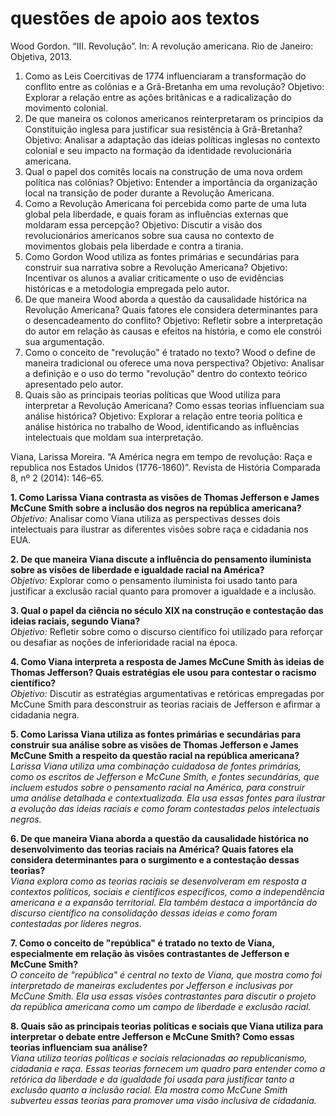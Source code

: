# questões de apoio aos textos

Wood Gordon. “III. Revolução”. In: A revolução americana. Rio de Janeiro: Objetiva, 2013.

1. Como as Leis Coercitivas de 1774 influenciaram a transformação do conflito entre as colônias e a Grã-Bretanha em uma revolução?
Objetivo: Explorar a relação entre as ações britânicas e a radicalização do movimento colonial.
2. De que maneira os colonos americanos reinterpretaram os princípios da Constituição inglesa para justificar sua resistência à Grã-Bretanha?
Objetivo: Analisar a adaptação das ideias políticas inglesas no contexto colonial e seu impacto na formação da identidade revolucionária americana.
3. Qual o papel dos comitês locais na construção de uma nova ordem política nas colônias?
Objetivo: Entender a importância da organização local na transição de poder durante a Revolução Americana.
4. Como a Revolução Americana foi percebida como parte de uma luta global pela liberdade, e quais foram as influências externas que moldaram essa percepção?
Objetivo: Discutir a visão dos revolucionários americanos sobre sua causa no contexto de movimentos globais pela liberdade e contra a tirania.
5. Como Gordon Wood utiliza as fontes primárias e secundárias para construir sua narrativa sobre a Revolução Americana?
Objetivo: Incentivar os alunos a avaliar criticamente o uso de evidências históricas e a metodologia empregada pelo autor.
6. De que maneira Wood aborda a questão da causalidade histórica na Revolução Americana? Quais fatores ele considera determinantes para o desencadeamento do conflito?
Objetivo: Refletir sobre a interpretação do autor em relação às causas e efeitos na história, e como ele constrói sua argumentação.
7. Como o conceito de "revolução" é tratado no texto? Wood o define de maneira tradicional ou oferece uma nova perspectiva?
Objetivo: Analisar a definição e o uso do termo "revolução" dentro do contexto teórico apresentado pelo autor.
8. Quais são as principais teorias políticas que Wood utiliza para interpretar a Revolução Americana? Como essas teorias influenciam sua análise histórica?
Objetivo: Explorar a relação entre teoria política e análise histórica no trabalho de Wood, identificando as influências intelectuais que moldam sua interpretação.

Viana, Larissa Moreira. “A América negra em tempo de revolução: Raça e republica nos Estados Unidos (1776-1860)”. Revista de História Comparada 8, nº 2 (2014): 146–65.

**1. Como Larissa Viana contrasta as visões de Thomas Jefferson e James McCune Smith sobre a inclusão dos negros na república americana?**  
_Objetivo:_ Analisar como Viana utiliza as perspectivas desses dois intelectuais para ilustrar as diferentes visões sobre raça e cidadania nos EUA.

**2. De que maneira Viana discute a influência do pensamento iluminista sobre as visões de liberdade e igualdade racial na América?**  
_Objetivo:_ Explorar como o pensamento iluminista foi usado tanto para justificar a exclusão racial quanto para promover a igualdade e a inclusão.

**3. Qual o papel da ciência no século XIX na construção e contestação das ideias raciais, segundo Viana?**  
_Objetivo:_ Refletir sobre como o discurso científico foi utilizado para reforçar ou desafiar as noções de inferioridade racial na época.

**4. Como Viana interpreta a resposta de James McCune Smith às ideias de Thomas Jefferson? Quais estratégias ele usou para contestar o racismo científico?**  
_Objetivo:_ Discutir as estratégias argumentativas e retóricas empregadas por McCune Smith para desconstruir as teorias raciais de Jefferson e afirmar a cidadania negra.

**5. Como Larissa Viana utiliza as fontes primárias e secundárias para construir sua análise sobre as visões de Thomas Jefferson e James McCune Smith a respeito da questão racial na república americana?**  
_Larissa Viana utiliza uma combinação cuidadosa de fontes primárias, como os escritos de Jefferson e McCune Smith, e fontes secundárias, que incluem estudos sobre o pensamento racial na América, para construir uma análise detalhada e contextualizada. Ela usa essas fontes para ilustrar a evolução das ideias raciais e como foram contestadas pelos intelectuais negros._

**6. De que maneira Viana aborda a questão da causalidade histórica no desenvolvimento das teorias raciais na América? Quais fatores ela considera determinantes para o surgimento e a contestação dessas teorias?**  
_Viana explora como as teorias raciais se desenvolveram em resposta a contextos políticos, sociais e científicos específicos, como a independência americana e a expansão territorial. Ela também destaca a importância do discurso científico na consolidação dessas ideias e como foram contestadas por líderes negros._

**7. Como o conceito de "república" é tratado no texto de Viana, especialmente em relação às visões contrastantes de Jefferson e McCune Smith?**  
_O conceito de "república" é central no texto de Viana, que mostra como foi interpretado de maneiras excludentes por Jefferson e inclusivas por McCune Smith. Ela usa essas visões contrastantes para discutir o projeto da república americana como um campo de liberdade e exclusão racial._

**8. Quais são as principais teorias políticas e sociais que Viana utiliza para interpretar o debate entre Jefferson e McCune Smith? Como essas teorias influenciam sua análise?**  
_Viana utiliza teorias políticas e sociais relacionadas ao republicanismo, cidadania e raça. Essas teorias fornecem um quadro para entender como a retórica da liberdade e da igualdade foi usada para justificar tanto a exclusão quanto a inclusão racial. Ela mostra como McCune Smith subverteu essas teorias para promover uma visão inclusiva de cidadania._


